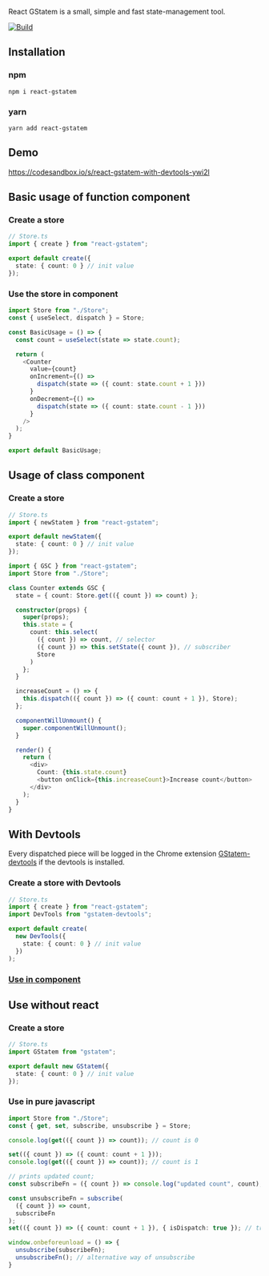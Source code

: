 React GStatem is a small, simple and fast state-management tool.

[![Build](https://github.com/gstatem/gstatem/actions/workflows/build.yml/badge.svg)](https://github.com/gstatem/gstatem/actions/workflows/build.yml)

## Installation
### npm
```shell
npm i react-gstatem
```

### yarn
```shell
yarn add react-gstatem
```

## Demo
https://codesandbox.io/s/react-gstatem-with-devtools-ywi2l

## Basic usage of function component
### Create a store
```typescript jsx
// Store.ts
import { create } from "react-gstatem";

export default create({
  state: { count: 0 } // init value
});
```

### <a name="useincomponent" />Use the store in component
```typescript jsx
import Store from "./Store";
const { useSelect, dispatch } = Store;

const BasicUsage = () => {
  const count = useSelect(state => state.count);

  return (
    <Counter
      value={count}
      onIncrement={() =>
        dispatch(state => ({ count: state.count + 1 }))
      }
      onDecrement={() =>
        dispatch(state => ({ count: state.count - 1 }))
      }
    />
  );
}

export default BasicUsage;
```

## Usage of class component
### Create a store
```typescript jsx
// Store.ts
import { newStatem } from "react-gstatem";

export default newStatem({
  state: { count: 0 } // init value
});
```

```typescript jsx
import { GSC } from "react-gstatem";
import Store from "./Store";

class Counter extends GSC {
  state = { count: Store.get(({ count }) => count) };

  constructor(props) {
    super(props);
    this.state = {
      count: this.select(
        ({ count }) => count, // selector
        ({ count }) => this.setState({ count }), // subscriber
        Store
      )
    };
  }

  increaseCount = () => {
    this.dispatch(({ count }) => ({ count: count + 1 }), Store);
  };

  componentWillUnmount() {
    super.componentWillUnmount();
  }

  render() {
    return (
      <div>
        Count: {this.state.count}
        <button onClick={this.increaseCount}>Increase count</button>
      </div>
    );
  }
}
```

## With Devtools
Every dispatched piece will be logged in the Chrome extension [GStatem-devtools](https://chrome.google.com/webstore/detail/gstatem-devtools/djohekcenmdagbolgaiiphdnmhgmpllk) if the devtools is installed.
### Create a store with Devtools
```typescript jsx
// Store.ts
import { create } from "react-gstatem";
import DevTools from "gstatem-devtools";

export default create(
  new DevTools({ 
    state: { count: 0 } // init value 
  })
);
```

### [Use in component](#useincomponent)

## Use without react
### Create a store
```typescript jsx
// Store.ts
import GStatem from "gstatem";

export default new GStatem({
  state: { count: 0 } // init value
});
```

### Use in pure javascript
```typescript jsx
import Store from "./Store";
const { get, set, subscribe, unsubscribe } = Store;

console.log(get(({ count }) => count)); // count is 0

set(({ count }) => ({ count: count + 1 }));
console.log(get(({ count }) => count)); // count is 1

// prints updated count;
const subscribeFn = ({ count }) => console.log("updated count", count);

const unsubscribeFn = subscribe(
  ({ count }) => count,
  subscribeFn
);
set(({ count }) => ({ count: count + 1 }), { isDispatch: true }); // triggers the subscribe function

window.onbeforeunload = () => {
  unsubscribe(subscribeFn);
  unsubscribeFn(); // alternative way of unsubscribe
}
```